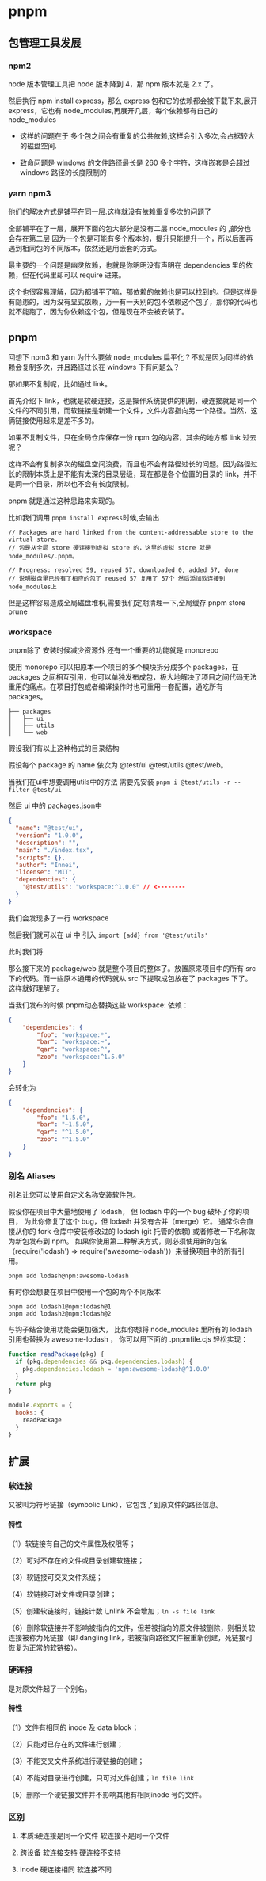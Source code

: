 # pnpm

## 包管理工具发展

### npm2

node 版本管理工具把 node 版本降到 4，那 npm 版本就是 2.x 了。

然后执行 npm install express，那么 express 包和它的依赖都会被下载下来,展开 express，它也有 node_modules,再展开几层，每个依赖都有自己的 node_modules


* 这样的问题在于 多个包之间会有重复的公共依赖,这样会引入多次,会占据较大的磁盘空间.

* 致命问题是 windows 的文件路径最长是 260 多个字符，这样嵌套是会超过 windows 路径的长度限制的


### yarn npm3

他们的解决方式是铺平在同一层.这样就没有依赖重复多次的问题了

全部铺平在了一层，展开下面的包大部分是没有二层 node_modules 的 ,部分也会存在第二层 因为一个包是可能有多个版本的，提升只能提升一个，所以后面再遇到相同包的不同版本，依然还是用嵌套的方式。

最主要的一个问题是幽灵依赖，也就是你明明没有声明在 dependencies 里的依赖，但在代码里却可以 require 进来。

这个也很容易理解，因为都铺平了嘛，那依赖的依赖也是可以找到的。但是这样是有隐患的，因为没有显式依赖，万一有一天别的包不依赖这个包了，那你的代码也就不能跑了，因为你依赖这个包，但是现在不会被安装了。


## pnpm

回想下 npm3 和 yarn 为什么要做 node_modules 扁平化？不就是因为同样的依赖会复制多次，并且路径过长在 windows 下有问题么？

那如果不复制呢，比如通过 link。

首先介绍下 link，也就是软硬连接，这是操作系统提供的机制，硬连接就是同一个文件的不同引用，而软链接是新建一个文件，文件内容指向另一个路径。当然，这俩链接使用起来是差不多的。

如果不复制文件，只在全局仓库保存一份 npm 包的内容，其余的地方都 link 过去呢？

这样不会有复制多次的磁盘空间浪费，而且也不会有路径过长的问题。因为路径过长的限制本质上是不能有太深的目录层级，现在都是各个位置的目录的 link，并不是同一个目录，所以也不会有长度限制。

pnpm 就是通过这种思路来实现的。

比如我们调用 `pnpm install express`时候,会输出

```JS
// Packages are hard linked from the content-addressable store to the virtual store.
// 包是从全局 store 硬连接到虚拟 store 的，这里的虚拟 store 就是 node_modules/.pnpm。

// Progress: resolved 59, reused 57, downloaded 0, added 57, done
// 说明磁盘里已经有了相应的包了 reused 57 复用了 57个 然后添加软连接到node_modules上
```

但是这样容易造成全局磁盘堆积,需要我们定期清理一下,全局缓存 pnpm store prune 

### workspace

pnpm除了 安装时候减少资源外 还有一个重要的功能就是 monorepo

使用 monorepo 可以把原本一个项目的多个模块拆分成多个 packages，在 packages 之间相互引用，也可以单独发布成包，极大地解决了项目之间代码无法重用的痛点。在项目打包或者编译操作时也可重用一套配置，通吃所有 packages。

``` 
├── packages
│   ├── ui
│   ├── utils
│   └── web
```

假设我们有以上这种格式的目录结构

假设每个 package 的 name 依次为 @test/ui @test/utils @test/web。

当我们在ui中想要调用utils中的方法 需要先安装 `pnpm i @test/utils -r --filter @test/ui`

然后 ui 中的 packages.json中
``` JSON
{
  "name": "@test/ui",
  "version": "1.0.0",
  "description": "",
  "main": "./index.tsx",
  "scripts": {},
  "author": "Innei",
  "license": "MIT",
  "dependencies": {
    "@test/utils": "workspace:^1.0.0" // <--------
  }
}
```
我们会发现多了一行 workspace

然后我们就可以在 ui 中 引入 `import {add} from '@test/utils'`

此时我们将

那么接下来的 package/web 就是整个项目的整体了。放置原来项目中的所有 src 下的代码。而一些原本通用的代码就从 src 下提取成包放在了 packages 下了。这样就好理解了。

当我们发布的时候 pnpm动态替换这些 workspace: 依赖： 
``` json
{
    "dependencies": {
        "foo": "workspace:*",
        "bar": "workspace:~",
        "qar": "workspace:^",
        "zoo": "workspace:^1.5.0"
    }
}
```
会转化为
```json
{
    "dependencies": {
        "foo": "1.5.0",
        "bar": "~1.5.0",
        "qar": "^1.5.0",
        "zoo": "^1.5.0"
    }
}
```


### 别名 Aliases

别名让您可以使用自定义名称安装软件包。

假设你在项目中大量地使用了 lodash， 但 lodash 中的一个 bug 破坏了你的项目， 为此你修复了这个 bug，但 lodash 并没有合并（merge）它。 通常你会直接从你的 fork 仓库中安装修改过的 lodash (git 托管的依赖) 或者修改一下名称做为新包发布到 npm。 如果你使用第二种解决方式，则必须使用新的包名（require('lodash') => require('awesome-lodash')）来替换项目中的所有引用。 

```
pnpm add lodash@npm:awesome-lodash
```

有时你会想要在项目中使用一个包的两个不同版本

```
pnpm add lodash1@npm:lodash@1
pnpm add lodash2@npm:lodash@2
```

与钩子结合使用功能会更加强大， 比如你想将 node_modules 里所有的 lodash 引用也替换为 awesome-lodash ， 你可以用下面的 .pnpmfile.cjs 轻松实现：
```js
function readPackage(pkg) {
  if (pkg.dependencies && pkg.dependencies.lodash) {
    pkg.dependencies.lodash = 'npm:awesome-lodash@^1.0.0'
  }
  return pkg
}

module.exports = {
  hooks: {
    readPackage
  }
}
```


## 扩展

### 软连接

又被叫为符号链接（symbolic  Link），它包含了到原文件的路径信息。

#### 特性

（1）软链接有自己的文件属性及权限等；

（2）可对不存在的文件或目录创建软链接；

（3）软链接可交叉文件系统；

（4）软链接可对文件或目录创建；

（5）创建软链接时，链接计数 i_nlink 不会增加；`ln -s file link`

（6）删除软链接并不影响被指向的文件，但若被指向的原文件被删除，则相关软连接被称为死链接（即 dangling link，若被指向路径文件被重新创建，死链接可恢复为正常的软链接）。


### 硬连接

是对原文件起了一个别名。

#### 特性

（1）文件有相同的 inode 及 data block；

（2）只能对已存在的文件进行创建；

（3）不能交叉文件系统进行硬链接的创建；

（4）不能对目录进行创建，只可对文件创建；`ln file link`

（5）删除一个硬链接文件并不影响其他有相同inode 号的文件。


### 区别

1. 本质:硬连接是同一个文件 软连接不是同一个文件

2. 跨设备 软连接支持 硬连接不支持

3. inode 硬连接相同 软连接不同



